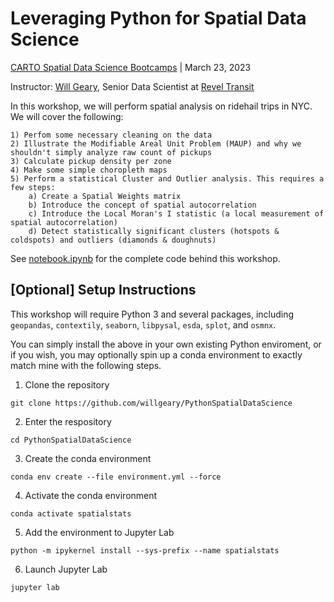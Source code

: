 # Leveraging Python for Spatial Data Science

[CARTO Spatial Data Science Bootcamps](https://spatial-data-science-conference.com/bootcamps/2023/) | March 23, 2023

Instructor: [Will Geary](https://www.linkedin.com/in/willgeary/), Senior Data Scientist at [Revel Transit](https://gorevel.com/)

In this workshop, we will perform spatial analysis on ridehail trips in NYC. We will cover the following:

    1) Perfom some necessary cleaning on the data
    2) Illustrate the Modifiable Areal Unit Problem (MAUP) and why we shouldn't simply analyze raw count of pickups
    3) Calculate pickup density per zone
    4) Make some simple choropleth maps
    5) Perform a statistical Cluster and Outlier analysis. This requires a few steps:
        a) Create a Spatial Weights matrix
        b) Introduce the concept of spatial autocorrelation
        c) Introduce the Local Moran's I statistic (a local measurement of spatial autocorrelation)
        d) Detect statistically significant clusters (hotspots & coldspots) and outliers (diamonds & doughnuts)
        
See [notebook.ipynb](https://github.com/willgeary/PythonSpatialDataScience/blob/main/notebook.ipynb) for the complete code behind this workshop.

## [Optional] Setup Instructions

This workshop will require Python 3 and several packages, including `geopandas`, `contextily`, `seaborn`, `libpysal`, `esda`, `splot`, and `osmnx`. 

You can simply install the above in your own existing Python enviroment, or if you wish, you may optionally spin up a conda environment to exactly match mine with the following steps.

1) Clone the repository

`git clone https://github.com/willgeary/PythonSpatialDataScience`

2) Enter the respository

`cd PythonSpatialDataScience`

3) Create the conda environment

`conda env create --file environment.yml --force`

4) Activate the conda environment

`conda activate spatialstats`

5) Add the environment to Jupyter Lab

`python -m ipykernel install --sys-prefix --name spatialstats`

6) Launch Jupyter Lab

`jupyter lab`
